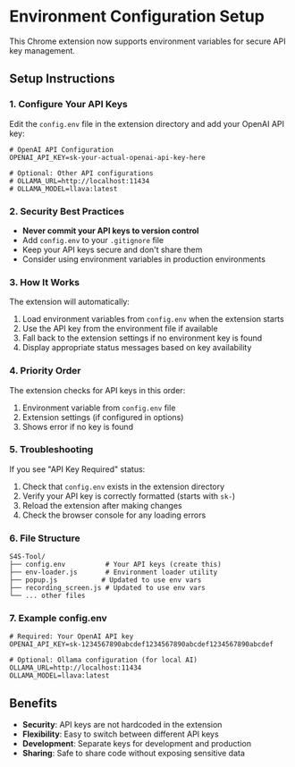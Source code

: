 # Environment Configuration Setup

This Chrome extension now supports environment variables for secure API key management.

## Setup Instructions

### 1. Configure Your API Keys

Edit the `config.env` file in the extension directory and add your OpenAI API key:

```env
# OpenAI API Configuration
OPENAI_API_KEY=sk-your-actual-openai-api-key-here

# Optional: Other API configurations
# OLLAMA_URL=http://localhost:11434
# OLLAMA_MODEL=llava:latest
```

### 2. Security Best Practices

- **Never commit your API keys to version control**
- Add `config.env` to your `.gitignore` file
- Keep your API keys secure and don't share them
- Consider using environment variables in production environments

### 3. How It Works

The extension will automatically:
1. Load environment variables from `config.env` when the extension starts
2. Use the API key from the environment file if available
3. Fall back to the extension settings if no environment key is found
4. Display appropriate status messages based on key availability

### 4. Priority Order

The extension checks for API keys in this order:
1. Environment variable from `config.env` file
2. Extension settings (if configured in options)
3. Shows error if no key is found

### 5. Troubleshooting

If you see "API Key Required" status:
1. Check that `config.env` exists in the extension directory
2. Verify your API key is correctly formatted (starts with `sk-`)
3. Reload the extension after making changes
4. Check the browser console for any loading errors

### 6. File Structure

```
S4S-Tool/
├── config.env          # Your API keys (create this)
├── env-loader.js       # Environment loader utility
├── popup.js           # Updated to use env vars
├── recording_screen.js # Updated to use env vars
└── ... other files
```

### 7. Example config.env

```env
# Required: Your OpenAI API key
OPENAI_API_KEY=sk-1234567890abcdef1234567890abcdef1234567890abcdef

# Optional: Ollama configuration (for local AI)
OLLAMA_URL=http://localhost:11434
OLLAMA_MODEL=llava:latest
```

## Benefits

- **Security**: API keys are not hardcoded in the extension
- **Flexibility**: Easy to switch between different API keys
- **Development**: Separate keys for development and production
- **Sharing**: Safe to share code without exposing sensitive data 